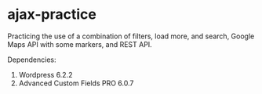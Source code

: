 # ajax-practice

Practicing the use of a combination of filters, load more, and search, Google Maps API with some markers, and REST API.

Dependencies:

1. Wordpress 6.2.2
2. Advanced Custom Fields PRO 6.0.7
